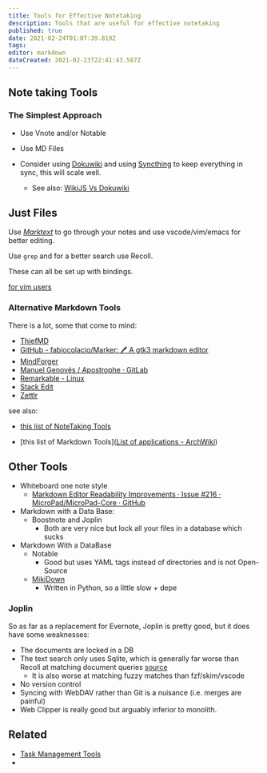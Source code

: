 ```yaml
---
title: Tools for Effective Notetaking
description: Tools that are useful for effective notetaking
published: true
date: 2021-02-24T01:07:39.819Z
tags: 
editor: markdown
dateCreated: 2021-02-23T22:41:43.587Z
---
```


## Note taking Tools

### The Simplest Approach

- Use Vnote and/or Notable

- Use MD Files

- Consider using [Dokuwiki](https://github.com/splitbrain/dokuwiki) and using [Syncthing](https://github.com/syncthing/syncthing) to keep everything in sync, this will scale well.
   - See also: [WikiJS Vs Dokuwiki](/wikijs-vs-dokuwiki)

## Just Files

Use [*Marktext*](https://github.com/marktext/marktext) to go through your notes and use vscode/vim/emacs for better editing.

Use `grep` and for a better search use Recoll.

These can all be set up with bindings.

[for vim users](https://alexnorman.xyz/blog/20200329_zettelkasten-with-vim.html)

### Alternative Markdown Tools

There is a lot, some that come to mind:

- [ThiefMD](https://thiefmd.com/)
- [GitHub - fabiocolacio/Marker: 🖊 A gtk3 markdown editor](https://github.com/fabiocolacio/Marker)
- [MindForger](https://www.mindforger.com/)
- [Manuel Genovés / Apostrophe · GitLab](https://gitlab.gnome.org/somas/apostrophe)
- [Remarkable - Linux](https://remarkableapp.github.io/linux.html)
- [Stack Edit](https://stackedit.io/app#)
- [Zettlr](https://github.com/Zettlr/Zettlr)
 

see also:

- [this list of NoteTaking Tools](https://wiki.archlinux.org/index.php/list_of_applications#Notes)

- [this list of Markdown Tools]([List of applications - ArchWiki](https://wiki.archlinux.org/index.php/list_of_applications#Markdown))

## Other Tools

- Whiteboard one note style
  - [Markdown Editor Readability Improvements · Issue #216 · MicroPad/MicroPad-Core · GitHub](https://github.com/MicroPad/MicroPad-Core/issues/216)
- Markdown with a Data Base:
  - Boostnote and Joplin
    - Both are very nice but lock all your files in a database which sucks
- Markdown With a DataBase
  - Notable
    - Good but uses YAML tags instead of directories and is not Open-Source
  - [MikiDown](https://shadowkyogre.github.io/mikidown/#split)
    - Written in Python, so a little slow + depe

### Joplin

So as far as a replacement for Evernote, Joplin is pretty good, but it does have some weaknesses:

- The documents are locked in a DB
- The text search only uses Sqlite, which is generally far worse than Recoll at matching document queries [source](https://partyondata.com/2009/07/06/a-comparison-of-open-source-search-engines-and-indexing-twitter/)
  - It is also worse at matching fuzzy matches than fzf/skim/vscode
- No version control  
- Syncing with WebDAV rather than Git is a nuisance (i.e. merges are painful)
- Web Clipper is really good but arguably inferior to monolith.

## Related

- [Task Management Tools](journal.university.taks-management.md)
- 
